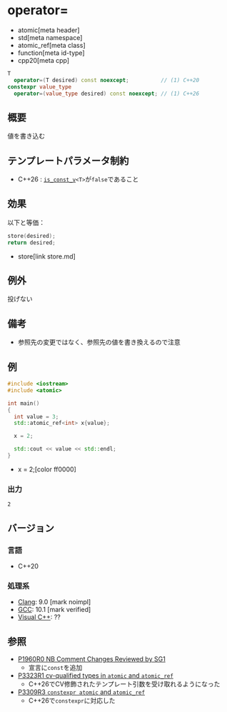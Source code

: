 # operator=
* atomic[meta header]
* std[meta namespace]
* atomic_ref[meta class]
* function[meta id-type]
* cpp20[meta cpp]

```cpp
T
  operator=(T desired) const noexcept;          // (1) C++20
constexpr value_type
  operator=(value_type desired) const noexcept; // (1) C++26
```

## 概要
値を書き込む


## テンプレートパラメータ制約
- C++26 : [`is_const_v`](/reference/type_traits/is_const.md)`<T>`が`false`であること


## 効果
以下と等価：

```cpp
store(desired);
return desired;
```
* store[link store.md]


## 例外
投げない


## 備考
- 参照先の変更ではなく、参照先の値を書き換えるので注意


## 例
```cpp example
#include <iostream>
#include <atomic>

int main()
{
  int value = 3;
  std::atomic_ref<int> x{value};

  x = 2;

  std::cout << value << std::endl;
}
```
* x = 2;[color ff0000]


### 出力
```
2
```


## バージョン
### 言語
- C++20

### 処理系
- [Clang](/implementation.md#clang): 9.0 [mark noimpl]
- [GCC](/implementation.md#gcc): 10.1 [mark verified]
- [Visual C++](/implementation.md#visual_cpp): ??


## 参照
- [P1960R0 NB Comment Changes Reviewed by SG1](http://www.open-std.org/jtc1/sc22/wg21/docs/papers/2019/p1960r0.html)
    - 宣言に`const`を追加
- [P3323R1 cv-qualified types in `atomic` and `atomic_ref`](https://open-std.org/jtc1/sc22/wg21/docs/papers/2024/p3323r1.html)
    - C++26でCV修飾されたテンプレート引数を受け取れるようになった
- [P3309R3 `constexpr atomic` and `atomic_ref`](https://open-std.org/jtc1/sc22/wg21/docs/papers/2024/p3309r3.html)
    - C++26で`constexpr`に対応した

